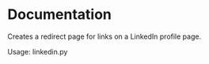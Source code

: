 
# Documentation

Creates a redirect page for links on a LinkedIn profile page.

Usage:
    linkedin.py <template> <image> <link> [--redirect=<v>]
    linkedin.py -h | --help | -v | --version
    
Options:
  -h --help          Show this screen.
  -v --version       Show version.
  -r --redirect=<v>  Should the page redirect. [default: False]

Dependencies:
   pip install docopt

Examples:
    linkedin.py ../templates/template.html image.png google.com > index.html
    linkedin.py custom.html image.png google.com > index.html
